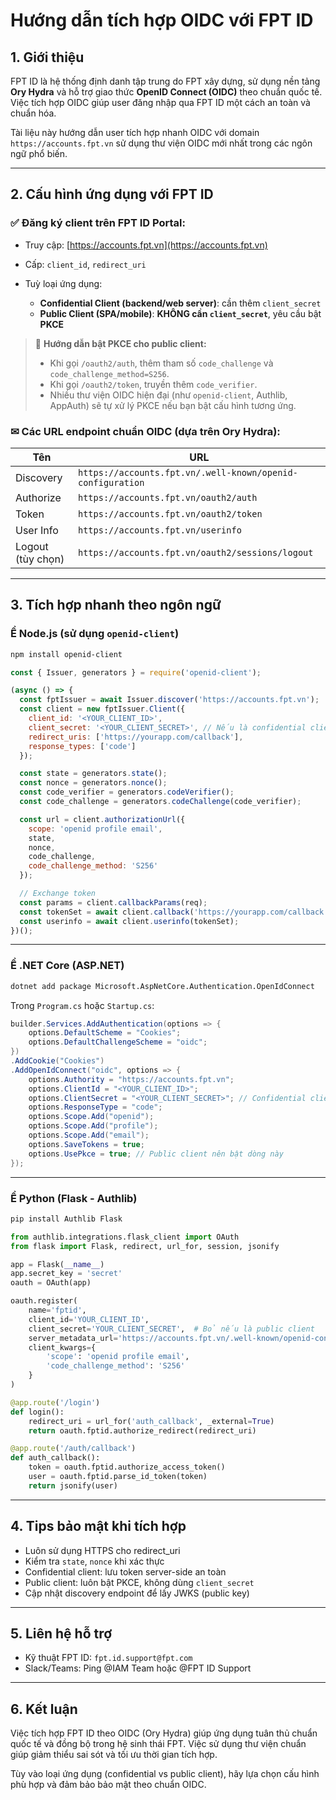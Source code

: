 # Hướng dẫn tích hợp OIDC với FPT ID

## 1. Giới thiệu

FPT ID là hệ thống định danh tập trung do FPT xây dựng, sử dụng nền tảng **Ory Hydra** và hỗ trợ giao thức **OpenID Connect (OIDC)** theo chuẩn quốc tế. Việc tích hợp OIDC giúp user đăng nhập qua FPT ID một cách an toàn và chuẩn hóa.

Tài liệu này hướng dẫn user tích hợp nhanh OIDC với domain `https://accounts.fpt.vn` sử dụng thư viện OIDC mới nhất trong các ngôn ngữ phổ biến.

---

## 2. Cấu hình ứng dụng với FPT ID

### ✅ Đăng ký client trên FPT ID Portal:

* Truy cập: [https://accounts.fpt.vn](https://accounts.fpt.vn)
* Cấp: `client_id`, `redirect_uri`
* Tuỳ loại ứng dụng:

  * **Confidential Client (backend/web server)**: cần thêm `client_secret`
  * **Public Client (SPA/mobile)**: **KHÔNG cần `client_secret`**, yêu cầu bật **PKCE**

> 🔐 **Hướng dẫn bật PKCE cho public client:**
>
> * Khi gọi `/oauth2/auth`, thêm tham số `code_challenge` và `code_challenge_method=S256`.
> * Khi gọi `/oauth2/token`, truyền thêm `code_verifier`.
> * Nhiều thư viện OIDC hiện đại (như `openid-client`, Authlib, AppAuth) sẽ tự xử lý PKCE nếu bạn bật cấu hình tương ứng.

### ✉ Các URL endpoint chuẩn OIDC (dựa trên Ory Hydra):

| Tên               | URL                                                        |
| ----------------- | ---------------------------------------------------------- |
| Discovery         | `https://accounts.fpt.vn/.well-known/openid-configuration` |
| Authorize         | `https://accounts.fpt.vn/oauth2/auth`                      |
| Token             | `https://accounts.fpt.vn/oauth2/token`                     |
| User Info         | `https://accounts.fpt.vn/userinfo`                         |
| Logout (tùy chọn) | `https://accounts.fpt.vn/oauth2/sessions/logout`           |

---

## 3. Tích hợp nhanh theo ngôn ngữ

### Ề Node.js (sử dụng `openid-client`)

```bash
npm install openid-client
```

```js
const { Issuer, generators } = require('openid-client');

(async () => {
  const fptIssuer = await Issuer.discover('https://accounts.fpt.vn');
  const client = new fptIssuer.Client({
    client_id: '<YOUR_CLIENT_ID>',
    client_secret: '<YOUR_CLIENT_SECRET>', // Nếu là confidential client
    redirect_uris: ['https://yourapp.com/callback'],
    response_types: ['code']
  });

  const state = generators.state();
  const nonce = generators.nonce();
  const code_verifier = generators.codeVerifier();
  const code_challenge = generators.codeChallenge(code_verifier);

  const url = client.authorizationUrl({
    scope: 'openid profile email',
    state,
    nonce,
    code_challenge,
    code_challenge_method: 'S256'
  });

  // Exchange token
  const params = client.callbackParams(req);
  const tokenSet = await client.callback('https://yourapp.com/callback', params, { state, nonce, code_verifier });
  const userinfo = await client.userinfo(tokenSet);
})();
```

---

### Ề .NET Core (ASP.NET)

```bash
dotnet add package Microsoft.AspNetCore.Authentication.OpenIdConnect
```

Trong `Program.cs` hoặc `Startup.cs`:

```csharp
builder.Services.AddAuthentication(options => {
    options.DefaultScheme = "Cookies";
    options.DefaultChallengeScheme = "oidc";
})
.AddCookie("Cookies")
.AddOpenIdConnect("oidc", options => {
    options.Authority = "https://accounts.fpt.vn";
    options.ClientId = "<YOUR_CLIENT_ID>";
    options.ClientSecret = "<YOUR_CLIENT_SECRET>"; // Confidential client
    options.ResponseType = "code";
    options.Scope.Add("openid");
    options.Scope.Add("profile");
    options.Scope.Add("email");
    options.SaveTokens = true;
    options.UsePkce = true; // Public client nên bật dòng này
});
```

---

### Ề Python (Flask - Authlib)

```bash
pip install Authlib Flask
```

```python
from authlib.integrations.flask_client import OAuth
from flask import Flask, redirect, url_for, session, jsonify

app = Flask(__name__)
app.secret_key = 'secret'
oauth = OAuth(app)

oauth.register(
    name='fptid',
    client_id='YOUR_CLIENT_ID',
    client_secret='YOUR_CLIENT_SECRET',  # Bỏ nếu là public client
    server_metadata_url='https://accounts.fpt.vn/.well-known/openid-configuration',
    client_kwargs={
        'scope': 'openid profile email',
        'code_challenge_method': 'S256'
    }
)

@app.route('/login')
def login():
    redirect_uri = url_for('auth_callback', _external=True)
    return oauth.fptid.authorize_redirect(redirect_uri)

@app.route('/auth/callback')
def auth_callback():
    token = oauth.fptid.authorize_access_token()
    user = oauth.fptid.parse_id_token(token)
    return jsonify(user)
```

---

## 4. Tips bảo mật khi tích hợp

* Luôn sử dụng HTTPS cho redirect\_uri
* Kiểm tra `state`, `nonce` khi xác thực
* Confidential client: lưu token server-side an toàn
* Public client: luôn bật PKCE, không dùng `client_secret`
* Cập nhật discovery endpoint để lấy JWKS (public key)

---

## 5. Liên hệ hỗ trợ

* Kỹ thuật FPT ID: `fpt.id.support@fpt.com`
* Slack/Teams: Ping @IAM Team hoặc @FPT ID Support

---

## 6. Kết luận

Việc tích hợp FPT ID theo OIDC (Ory Hydra) giúp ứng dụng tuân thủ chuẩn quốc tế và đồng bộ trong hệ sinh thái FPT. Việc sử dụng thư viện chuẩn giúp giảm thiểu sai sót và tối ưu thời gian tích hợp.

Tùy vào loại ứng dụng (confidential vs public client), hãy lựa chọn cấu hình phù hợp và đảm bảo bảo mật theo chuẩn OIDC.
